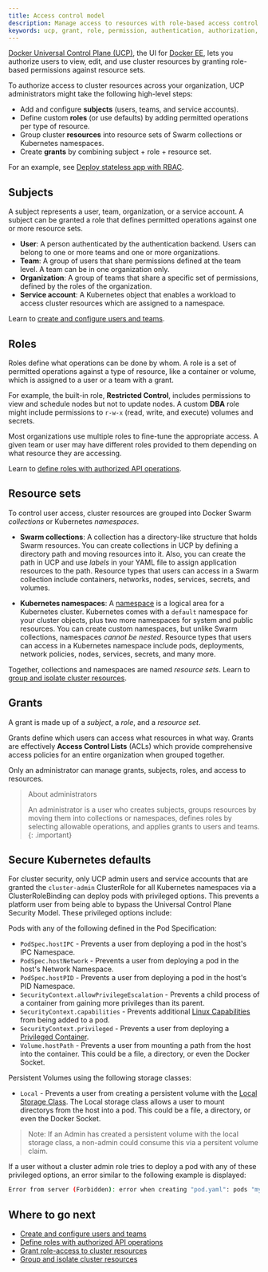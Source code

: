 ```yaml
---
title: Access control model
description: Manage access to resources with role-based access control.
keywords: ucp, grant, role, permission, authentication, authorization, resource, namespace, Kubernetes
---
```


[Docker Universal Control Plane (UCP)](../index.md),
the UI for [Docker EE](https://www.docker.com/enterprise-edition), lets you
authorize users to view, edit, and use cluster resources by granting role-based
permissions against resource sets.

To authorize access to cluster resources across your organization, UCP
administrators might take the following high-level steps:

- Add and configure **subjects** (users, teams, and service accounts).
- Define custom **roles** (or use defaults) by adding permitted operations per
  type of resource.
- Group cluster **resources** into resource sets of Swarm collections or
  Kubernetes namespaces.
- Create **grants** by combining subject + role + resource set.

For an example, see [Deploy stateless app with RBAC](deploy-stateless-app.md).

## Subjects

A subject represents a user, team, organization, or a service account. A subject
can be granted a role that defines permitted operations against one or more
resource sets.

- **User**: A person authenticated by the authentication backend. Users can
  belong to one or more teams and one or more organizations.
- **Team**: A group of users that share permissions defined at the team level. A
  team can be in one organization only.
- **Organization**: A group of teams that share a specific set of permissions,
  defined by the roles of the organization.
- **Service account**: A Kubernetes object that enables a workload to access
  cluster resources which are assigned to a namespace.

Learn to [create and configure users and teams](create-users-and-teams-manually.md).

## Roles

Roles define what operations can be done by whom. A role is a set of permitted
operations against a type of resource, like a container or volume, which is
assigned to a user or a team with a grant.

For example, the built-in role, **Restricted Control**, includes permissions to
view and schedule nodes but not to update nodes. A custom **DBA** role might
include permissions to `r-w-x` (read, write, and execute) volumes and secrets.

Most organizations use multiple roles to fine-tune the appropriate access. A
given team or user may have different roles provided to them depending on what
resource they are accessing.

Learn to [define roles with authorized API operations](define-roles.md).

## Resource sets

To control user access, cluster resources are grouped into Docker Swarm
*collections* or Kubernetes *namespaces*.

- **Swarm collections**: A collection has a directory-like structure that holds
  Swarm resources. You can create collections in UCP by defining a directory path
  and moving resources into it. Also, you can create the path in UCP and use
  *labels* in your YAML file to assign application resources to the path.
  Resource types that users can access in a Swarm collection include containers,
  networks, nodes, services, secrets, and volumes.

- **Kubernetes namespaces**: A
[namespace](https://v1-11.docs.kubernetes.io/docs/concepts/overview/working-with-objects/namespaces/)
  is a logical area for a Kubernetes cluster. Kubernetes comes with a `default`
  namespace for your cluster objects, plus two more namespaces for system and
  public resources. You can create custom namespaces, but unlike Swarm
  collections, namespaces _cannot be nested_. Resource types that users can
  access in a Kubernetes namespace include pods, deployments, network policies,
  nodes, services, secrets, and many more.

Together, collections and namespaces are named *resource sets*. Learn to
[group and isolate cluster resources](group-resources.md).

## Grants

A grant is made up of a *subject*, a *role*, and a *resource set*.

Grants define which users can access what resources in what way. Grants are
effectively **Access Control Lists** (ACLs) which
provide comprehensive access policies for an entire organization when grouped
together.

Only an administrator can manage grants, subjects, roles, and access to
resources.

> About administrators
>
> An administrator is a user who creates subjects, groups resources by moving them
> into collections or namespaces, defines roles by selecting allowable operations,
> and applies grants to users and teams.
{: .important}

## Secure Kubernetes defaults

For cluster security, only UCP admin users and service accounts that are
granted the `cluster-admin` ClusterRole for all Kubernetes namespaces via a
ClusterRoleBinding can deploy pods with privileged options. This prevents a
platform user from being able to bypass the Universal Control Plane Security
Model. These privileged options include:

Pods with any of the following defined in the Pod Specification:

  - `PodSpec.hostIPC` - Prevents a user from deploying a pod in the host's IPC
    Namespace.
  - `PodSpec.hostNetwork` - Prevents a user from deploying a pod in the host's
    Network Namespace.
  - `PodSpec.hostPID` - Prevents a user from deploying a pod in the host's PID
    Namespace.
  - `SecurityContext.allowPrivilegeEscalation` - Prevents a child process
    of a container from gaining more privileges than its parent.
  - `SecurityContext.capabilities` - Prevents additional  [Linux
    Capabilities](https://docs.docker.com/engine/security/security/#linux-kernel-capabilities)
    from being added to a pod.
  - `SecurityContext.privileged` - Prevents a user from deploying a [Privileged
    Container](https://docs.docker.com/engine/reference/run/#runtime-privilege-and-linux-capabilities).
  - `Volume.hostPath` - Prevents a user from mounting a path from the host into
    the container. This could be a file, a directory, or even the Docker Socket.

Persistent Volumes using the following storage classes:

  - `Local` - Prevents a user from creating a persistent volume with the
    [Local Storage
    Class](https://kubernetes.io/docs/concepts/storage/volumes/#local). The
    Local storage class allows a user to mount directorys from the host into a
    pod. This could be a file, a directory, or even the Docker Socket. 
  
  > Note: If an Admin has created a persistent volume with the local storage
  > class, a non-admin could consume this via a persitent volume claim. 

If a user without a cluster admin role tries to deploy a pod with any of these
privileged options, an error similar to the following example is displayed:

```bash
Error from server (Forbidden): error when creating "pod.yaml": pods "mypod" is forbidden: user "<user-id>" is not an admin and does not have permissions to use privileged mode for resource
```

## Where to go next

- [Create and configure users and teams](create-users-and-teams-manually.md)
- [Define roles with authorized API operations](define-roles.md)
- [Grant role-access to cluster resources](grant-permissions.md)
- [Group and isolate cluster resources](group-resources.md)
